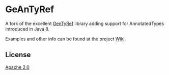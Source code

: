 # GeAnTyRef

A fork of the excellent [GenTyRef](https://code.google.com/archive/p/gentyref/) library adding support for AnnotatedTypes introduced in Java 8.

Examples and other info can be found at the project [Wiki](https://github.com/leangen/geantyref/wiki).

## License
[Apache 2.0](http://www.apache.org/licenses/LICENSE-2.0)
